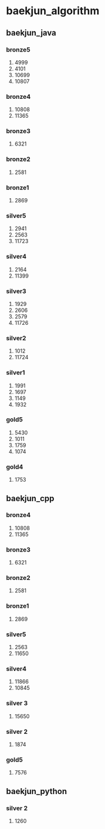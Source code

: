 # baekjun_algorithm
## baekjun_java
### bronze5
1. 4999
2. 4101
3. 10699
4. 10807
### bronze4
1. 10808
2. 11365
### bronze3
1. 6321
### bronze2
1. 2581
### bronze1
1. 2869
### silver5
1. 2941
2. 2563
3. 11723
### silver4
1. 2164
2. 11399
### silver3
1. 1929
2. 2606
3. 2579
4. 11726
### silver2
1. 1012
2. 11724
### silver1
1. 1991
2. 1697
3. 1149
4. 1932
### gold5
1. 5430
2. 1011
3. 1759
4. 1074
### gold4
1. 1753

## baekjun_cpp
### bronze4
1. 10808
2. 11365
### bronze3
1. 6321 
### bronze2
1. 2581
### bronze1
1. 2869
### silver5
1. 2563
2. 11650
### silver4
1. 11866
2. 10845
### silver 3
1. 15650
### silver 2
1. 1874

### gold5
1. 7576


## baekjun_python
### silver 2
1. 1260

